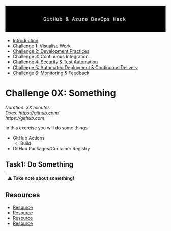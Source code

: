 ![Banner](../../resources/WelcomeBanner.png)

- [Introduction](../..)
- [Challenge 1: Visualise Work](../../content/01_visualise_work)
- [Challenge 2: Development Practices](../../content/02_development_practices)
- Challenge 3: Continuous Integration
- [Challenge 4: Security & Test Automation](../../content/04_security_and_test_automation)
- [Challenge 5: Automated Deployment & Continuous Delivery](../../content/05_automated_deployment)
- [Challenge 6: Monitoring & Feedback](../../content/06_monitoring_and_feedback)

# Challenge 0X: Something  
_Duration: XX minutes_  
_Docs: https://github.com/_  
_https://github.com_  

In this exercise you will do some things

- GitHub Actions 
  - Build
- GitHub Packages/Container Registry

## Task1: Do Something

| :warning: Take note about something! |
| --- |

## Resources

- [Resource](https://github.com)
- [Resource](https://github.com)
- [Resource](https://github.com)
- [Resource](https://github.com)
